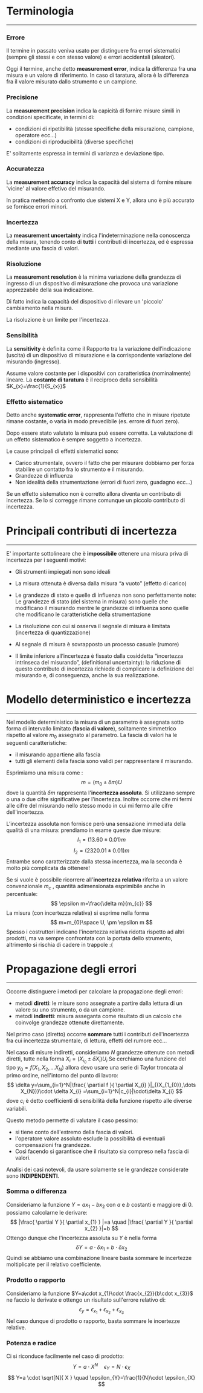 # Terminologia
---

### Errore
Il termine in passato veniva usato per distinguere fra errori sistematici (sempre gli stessi e con stesso valore) e errori accidentali (aleatori).

Oggi il termine, anche detto **measurement error**, indica la differenza fra una misura e un valore di riferimento.
In caso di taratura, allora è la differenza fra il valore misurato dallo strumento e un campione.

### Precisione
La **measurement precision** indica la capicità di fornire misure simili in condizioni specificate, in termini di:
- condizioni di ripetibilità (stesse specifiche della misurazione, campione, operatore ecc...)
- condizioni di riproducibilità (diverse specifiche)

E' solitamente espressa in termini di varianza e deviazione tipo.

### Accuratezza
La **measurement accuracy** indica la capacità del sistema di fornire misure 'vicine' al valore effetivo del misurando.

In pratica mettendo a confronto due sistemi X e Y, allora uno è più accurato se fornisce errori minori.

### Incertezza
La **measurement uncertainty** indica l'indeterminazione nella conoscenza della misura, tenendo conto di **tutti** i contributi di incertezza, ed è espressa mediante una fascia di valori.

### Risoluzione
La **measurement resolution** è la minima variazione della grandezza di ingresso di un dispositivo di misurazione che provoca una variazione apprezzabile della sua indicazione.

Di fatto indica la capacità del dispositivo di rilevare un 'piccolo' cambiamento nella misura.

La risoluzione è un limite per l'incertezza.

### Sensibilità
La **sensitivity** è definita come il Rapporto tra la variazione dell’indicazione (uscita) di un dispositivo di misurazione e la corrispondente variazione del misurando (ingresso).

Assume valore costante per i dispositivi con caratteristica (nominalmente) lineare.
La **costante di taratura** è il reciproco della sensibilità $K_{x}=\frac{1}{S_{x}}$

### Effetto sistematico
Detto anche **systematic error**, rappresenta l'effetto che in misure ripetute rimane costante, o varia in modo prevedibile (es. errore di fuori zero).

Dopo essere stato valutato la misura può essere corretta.
La valutazione di un effetto sistematico è sempre soggetto a incertezza.

Le cause principali di effetti sistematici sono:
- Carico strumentale, ovvero il fatto che per misurare dobbiamo per forza stabilire un contatto fra lo strumento e il misurando.
- Grandezze di influenza
- Non idealità della strumentazione (errori di fuori zero, guadagno ecc...)

Se un effetto sistematico non è corretto allora diventa un contributo di incertezza.
Se lo si corregge rimane comunque un piccolo contributo di incertezza.


# Principali contributi di incertezza
---

E' importante sottolineare che è **impossibile** ottenere una misura priva di incertezza per i seguenti motivi:

- Gli strumenti impiegati non sono ideali 

- La misura ottenuta è diversa dalla misura “a vuoto” (effetto di carico) 

- Le grandezze di stato e quelle di influenza non sono perfettamente note: Le grandezze di stato (del sistema in misura) sono quelle che modificano il misurando mentre le grandezze di influenza sono quelle che modificano le caratteristiche della strumentazione

- La risoluzione con cui si osserva il segnale di misura è limitata (incertezza di quantizzazione) 

- Al segnale di misura è sovrapposto un processo casuale (rumore)  

- Il limite inferiore all’incertezza è fissato dalla cosiddetta “incertezza intrinseca del misurando”, (definitional uncertainty):  la riduzione di questo contributo di incertezza richiede di complicare la definizione del misurando e, di conseguenza, anche la sua realizzazione.

# Modello deterministico e incertezza
---

Nel modello deterministico la misura di un parametro è assegnata sotto forma di intervallo limitato (**fascia di valore**), solitamente simmetrico rispetto al valore $m_{0}$ assegnato al parametro.
La fascia di valori ha le seguenti caratteristiche:
- il misurando appartiene alla fascia
- tutti gli elementi della fascia sono validi per rappresentare il misurando.

Esprimiamo una misura come :$$
m=(m_{0} \pm  \delta m)U
$$
dove la quantità $\delta m$ rappresenta l'**incertezza assoluta**.
Si utilizzano sempre o una o due cifre significative per l'incertezza.
Inoltre occorre che mi fermi alle cifre del misurando nello stesso modo in cui mi fermo alle cifre dell'incertezza.

L’incertezza assoluta non fornisce però una sensazione immediata della qualità di una misura: prendiamo in esame queste due misure: $$
I_{1}=(13.60 \pm 0.01)m
$$ $$
I_{2}=(2320.01 \pm 0.01)m
$$
Entrambe sono caratterizzate dalla stessa incertezza, ma la seconda è molto più complicata da ottenere!

Se si vuole è possibile ricorrere all'**incertezza relativa** riferita a un valore convenzionale $m_c$ , quantità adimensionata esprimibile anche in percentuale: $$
\epsilon m=\frac{\delta m}{m_{c}}
$$
La misura (con incertezza relativa) si esprime nella forma $$
m=m_{0}\space U, \pm \epsilon m 
$$
Spesso i costruttori indicano l'incertezza relativa ridotta rispetto ad altri prodotti, ma va sempre confrontata con la portata dello strumento, altrimento si rischia di cadere in trappole :(

# Propagazione degli errori
---

Occorre distinguere i metodi per calcolare la propagazione degli errori:
- metodi **diretti**: le misure sono assegnate a partire dalla lettura di un valore su uno strumento, o da un campione.
- metodi **indiretti**: misura asseganta come risultato di un calcolo che coinvolge grandezze ottenute direttamente.

Nel primo caso (diretto) occorre **sommare** tutti i contributi dell'incertezza fra cui incertezza strumentale, di lettura, effetti del rumore ecc...

Nel caso di misure indiretti, consideriamo $N$ grandezze ottenute con metodi diretti, tutte nella forma $X_{i}=(X_{i_{0}} \pm \delta X_{i})U_{i}$
Se cerchiamo una funzione del tipo $y_{0}=f(X_{1},X_{2},\dots X_{N})$ allora devo usare una serie di Taylor troncata al primo ordine, nell'intorno del punto di lavoro:
$$
\delta y=\sum_{i=1}^N|\frac{ \partial f }{ \partial X_{i} }|_{(X_{1_{0}},\dots X_{N})}\cdot \delta X_{i} =\sum_{i=1}^N|c_{i}|\cdot\delta X_{i}
$$
dove $c_{i}$ è detto coefficienti di sensibilità della funzione rispetto alle diverse variabili.

Questo metodo permette di valutare il caso pessimo:
- si tiene conto dell'estremo della fascia di valori.
- l'operatore valore assoluto esclude la possibilità di eventuali compensazioni fra grandezze.
- Così facendo si garantisce che il risultato sia compreso nella fascia di valori.

Analisi dei casi notevoli, da usare solamente se le grandezze considerate sono **INDIPENDENTI**.

### Somma o differenza
Consideriamo la funzione $Y=ax_{1}- bx_{2}$ con $a$ e $b$ costanti e maggiore di $0$.
possiamo calcolarne le derivare:$$
|\frac{ \partial Y }{ \partial x_{1} } |=a \quad |\frac{ \partial Y }{ \partial x_{2} }|=b 
$$
Ottengo dunque che l'incertezza assoluta su $Y$ è nella forma $$
\delta Y=a \cdot\delta x_{1} +b\cdot\delta x_{2}
$$
Quindi se abbiamo una combinazione lineare basta sommare le incertezze moltiplicate per il relativo coefficiente. 

### Prodotto o rapporto
Consideriamo la funzione $Y=a\cdot x_{1}\cdot \frac{x_{2}}{b\cdot x_{3}}$ ne faccio le derivate e ottengo un risultato sull'errore relativo di:$$
\epsilon_{y}=\epsilon_{x_{1}}+\epsilon_{x_{2}}+\epsilon_{x_{3}}
$$
Nel caso dunque di prodotto o rapporto, basta sommare le incertezze relative.

### Potenza e radice
Ci si riconduce facilmente nel caso di prodotto:
$$
Y=a\cdot X^N  \quad \epsilon_{Y}=N\cdot\epsilon_{X}
$$
$$
Y=a \cdot \sqrt[N]{ X } \quad \epsilon_{Y}=\frac{1}{N}\cdot \epsilon_{X}
$$

